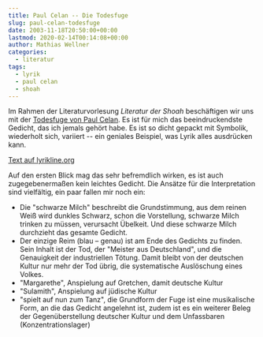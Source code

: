```yaml
---
title: Paul Celan -- Die Todesfuge
slug: paul-celan-todesfuge
date: 2003-11-18T20:50:00+00:00
lastmod: 2020-02-14T00:14:08+00:00
author: Mathias Wellner
categories:
  - literatur
tags:
  - lyrik
  - paul celan
  - shoah
---
```

Im Rahmen der Literaturvorlesung _Literatur der Shoah_ beschäftigen wir uns mit der [Todesfuge von Paul Celan](https://de.wikipedia.org/wiki/Todesfuge). Es ist für mich das beeindruckendste Gedicht, das ich jemals gehört habe. Es ist so dicht gepackt mit Symbolik, wiederholt sich, variiert -- ein geniales Beispiel, was Lyrik alles ausdrücken kann.

[Text auf lyrikline.org](http://www.lyrikline.org/en/poems/todesfuge-66#.WQjW3DekJph)

Auf den ersten Blick mag das sehr befremdlich wirken, es ist auch zugegebenermaßen kein leichtes Gedicht. Die Ansätze für die Interpretation sind vielfältig, ein paar fallen mir noch ein:

  * Die "schwarze Milch" beschreibt die Grundstimmung, aus dem reinen Weiß wird dunkles Schwarz, schon die Vorstellung, schwarze Milch trinken zu müssen, verursacht Übelkeit. Und diese schwarze Milch durchzieht das gesamte Gedicht.
  * Der einzige Reim (blau &#8211; genau) ist am Ende des Gedichts zu finden. Sein Inhalt ist der Tod, der "Meister aus Deutschland", und die Genauigkeit der industriellen Tötung. Damit bleibt von der deutschen Kultur nur mehr der Tod übrig, die systematische Auslöschung eines Volkes. 
  * "Margarethe", Anspielung auf Gretchen, damit deutsche Kultur
  * "Sulamith", Anspielung auf jüdische Kultur
  * "spielt auf nun zum Tanz", die Grundform der Fuge ist eine musikalische Form, an die das Gedicht angelehnt ist, zudem ist es ein weiterer Beleg der Gegenüberstellung deutscher Kultur und dem Unfassbaren (Konzentrationslager)